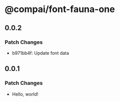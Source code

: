 # @compai/font-fauna-one

## 0.0.2

### Patch Changes

- b971bb4f: Update font data

## 0.0.1

### Patch Changes

- Hello, world!
